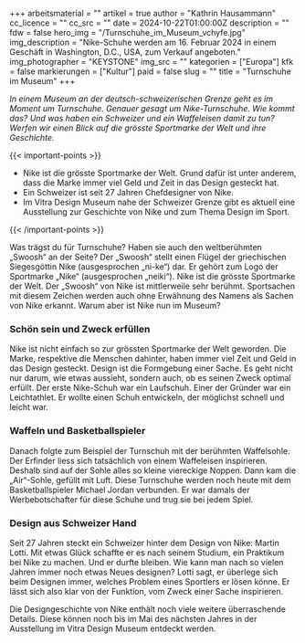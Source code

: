 +++
arbeitsmaterial = ""
artikel = true
author = "Kathrin Hausammann"
cc_licence = ""
cc_src = ""
date = 2024-10-22T01:00:00Z
description = ""
fdw = false
hero_img = "/Turnschuhe_im_Museum_vchyfe.jpg"
img_description = "Nike-Schuhe werden am 16. Februar 2024 in einem Geschäft in Washington, D.C., USA, zum Verkauf angeboten."
img_photographer = "KEYSTONE"
img_src = ""
kategorien = ["Europa"]
kfk = false
markierungen = ["Kultur"]
paid = false
slug = ""
title = "Turnschuhe im Museum"
+++

_In einem Museum an der deutsch-schweizerischen Grenze geht es im Moment um Turnschuhe. Genauer gesagt um Nike-Turnschuhe. Wie kommt das? Und was haben ein Schweizer und ein Waffeleisen damit zu tun? Werfen wir einen Blick auf die grösste Sportmarke der Welt und ihre Geschichte._

{{< important-points >}}

<ul>

<li>Nike ist die grösste Sportmarke der Welt. Grund dafür ist unter anderem, dass die Marke immer viel Geld und Zeit in das Design gesteckt hat.</li>

<li>Ein Schweizer ist seit 27 Jahren Chefdesigner von Nike. </li>

<li>Im Vitra Design Museum nahe der Schweizer Grenze gibt es aktuell eine Ausstellung zur Geschichte von Nike und zum Thema Design im Sport.</li>

</ul>

{{< /important-points >}}

Was trägst du für Turnschuhe? Haben sie auch den weltberühmten „Swoosh“ an der Seite? Der „Swoosh“ stellt einen Flügel der griechischen Siegesgöttin Nike (ausgesprochen „ni-ke“) dar. Er gehört zum Logo der Sportmarke „Nike“ (ausgesprochen „neiki“). Nike ist die grösste Sportmarke der Welt. Der „Swoosh“ von Nike ist mittlerweile sehr berühmt. Sportsachen mit diesem Zeichen werden auch ohne Erwähnung des Namens als Sachen von Nike erkannt. Warum aber ist Nike nun im Museum?

### Schön sein und Zweck erfüllen

Nike ist nicht einfach so zur grössten Sportmarke der Welt geworden. Die Marke, respektive die Menschen dahinter, haben immer viel Zeit und Geld in das Design gesteckt. Design ist die Formgebung einer Sache. Es geht nicht nur darum, wie etwas aussieht, sondern auch, ob es seinen Zweck optimal erfüllt. Der erste Nike-Schuh war ein Laufschuh. Einer der Gründer war ein Leichtathlet. Er wollte einen Schuh entwickeln, der möglichst schnell und leicht war.

### Waffeln und Basketballspieler

Danach folgte zum Beispiel der Turnschuh mit der berühmten Waffelsohle. Der Erfinder liess sich tatsächlich von einem Waffeleisen inspirieren. Deshalb sind auf der Sohle alles so kleine viereckige Noppen. Dann kam die „Air“-Sohle, gefüllt mit Luft. Diese Turnschuhe werden noch heute mit dem Basketballspieler Michael Jordan verbunden. Er war damals der Werbebotschafter für diese Schuhe und trug sie bei jedem Spiel.

### Design aus Schweizer Hand

Seit 27 Jahren steckt ein Schweizer hinter dem Design von Nike: Martin Lotti. Mit etwas Glück schaffte er es nach seinem Studium, ein Praktikum bei Nike zu machen. Und er durfte bleiben. Wie kann man nach so vielen Jahren immer noch etwas Neues designen? Lotti sagt, er überlege sich beim Designen immer, welches Problem eines Sportlers er lösen könne. Er lässt sich also klar von der Funktion, vom Zweck einer Sache inspirieren.

Die Designgeschichte von Nike enthält noch viele weitere überraschende Details. Diese können noch bis im Mai des nächsten Jahres in der Ausstellung im Vitra Design Museum entdeckt werden.
